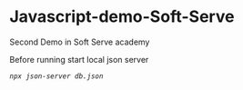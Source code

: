 # Javascript-demo-Soft-Serve
Second Demo in Soft Serve academy

Before running start local json server

<div><code><i>npx json-server db.json</i></code></div>
 

